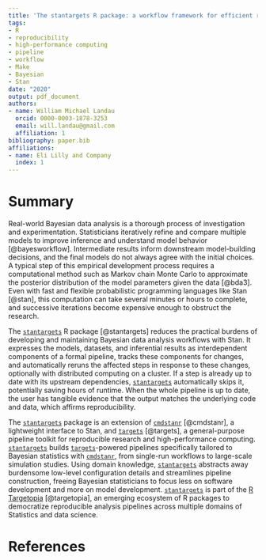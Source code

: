 ```yaml
---
title: 'The stantargets R package: a workflow framework for efficient reproducible Stan-powered Bayesian data analysis'
tags:
- R
- reproducibility
- high-performance computing
- pipeline
- workflow
- Make
- Bayesian
- Stan
date: "2020"
output: pdf_document
authors:
- name: William Michael Landau
  orcid: 0000-0003-1878-3253
  email: will.landau@gmail.com
  affiliation: 1
bibliography: paper.bib
affiliations:
- name: Eli Lilly and Company
  index: 1
---
```


# Summary

Real-world Bayesian data analysis is a thorough process of investigation and experimentation. Statisticians iteratively refine and compare multiple models to improve inference and understand model behavior [@bayesworkflow]. Intermediate results inform downstream model-building decisions, and the final models do not always agree with the initial choices. A typical step of this empirical development process requires a computational method such as Markov chain Monte Carlo to approximate the posterior distribution of the model parameters given the data [@bda3]. Even with fast and flexible probabilistic programming languages like Stan [@stan], this computation can take several minutes or hours to complete, and successive iterations become expensive enough to obstruct the research.

The [`stantargets`](https://github.com/ropensci/stantargets) R package [@stantargets] reduces the practical burdens of developing and maintaining Bayesian data analysis workflows with Stan. It expresses the models, datasets, and inferential results as interdependent components of a formal pipeline, tracks these components for changes, and automatically reruns the affected steps in response to these changes, optionally with distributed computing on a cluster. If a step is already up to date with its upstream dependencies, [`stantargets`](https://github.com/ropensci/stantargets) automatically skips it, potentially saving hours of runtime. When the whole pipeline is up to date, the user has tangible evidence that the output matches the underlying code and data, which affirms reproducibility.

The [`stantargets`](https://github.com/ropensci/stantargets) package is an extension of [`cmdstanr`](https://github.com/stan-dev/cmdstanr) [@cmdstanr], a lightweight interface to Stan, and [`targets`](https://github.com/ropensci/targets) [@targets], a general-purpose pipeline toolkit for reproducible research and high-performance computing. [`stantargets`](https://github.com/ropensci/stantargets) builds [`targets`](https://github.com/ropensci/targets)-powered pipelines specifically tailored to Bayesian statistics with [`cmdstanr`](https://github.com/stan-dev/cmdstanr), from single-run workflows to large-scale simulation studies. Using domain knowledge, [`stantargets`](https://github.com/ropensci/stantargets) abstracts away burdensome low-level configuration details and streamlines pipeline construction, freeing Bayesian statisticians to focus less on software development and more on model development. [`stantargets`](https://github.com/ropensci/stantargets) is part of the [R Targetopia](https://wlandau.github.io/targetopia) [@targetopia], an emerging ecosystem of R packages to democratize reproducible analysis pipelines across multiple domains of Statistics and data science.

# References
